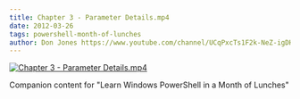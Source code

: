 ```yaml
---
title: Chapter 3 - Parameter Details.mp4
date: 2012-03-26
tags: powershell-month-of-lunches
author: Don Jones https://www.youtube.com/channel/UCqPxcTs1F2k-NeZ-igDHvnQ
---
```


[![Chapter 3 - Parameter Details.mp4](https://i2.ytimg.com/vi/qbEtYaS6dAQ/hqdefault.jpg "Chapter 3 - Parameter Details.mp4")](https://www.youtube.com/watch?v=qbEtYaS6dAQ)

Companion content for "Learn Windows PowerShell in a Month of Lunches"
